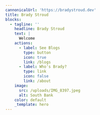 ```yaml
---
cannonicalUrl: 'https://bradystroud.dev'
title: Brady Stroud
blocks:
  - tagline: ''
    headline: Brady Stroud
    text: |
      Welcome
    actions:
      - label: See Blogs
        type: button
        icon: true
        link: /blogs
      - label: Who's Brady?
        type: link
        icon: false
        link: /about
    image:
      src: /uploads/IMG_8397.jpeg
      alt: South Bank
    color: default
    _template: hero
---
```



